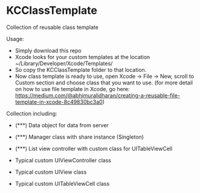 # KCClassTemplate
Collection of reusable class template

Usage:
- Simply download this repo
- Xcode looks for your custom templates at the location ~/Library/Developer/Xcode/Templates/
- So copy the KCClassTemplate folder to that location.
- Now class template is ready to use, open Xcode -> File -> New, scroll to Custom section and choose class that you want to use.
(for more detail on how to use file template in Xcode, go here: https://medium.com/@abhimuralidharan/creating-a-reusable-file-template-in-xcode-8c49830bc3a0)

Collection including:
- (***) Data object for data from server
- (***) Manager class with share instance (Singleton)
- (***) List view controller with custom class for UITableViewCell

- Typical custom UIViewController class
- Typical custom UIView class
- Typical custom UITableViewCell class
